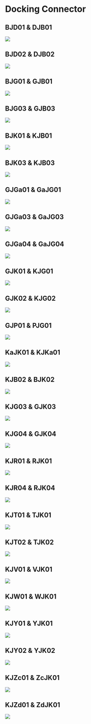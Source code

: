 # Docking Connector

## BJD01 & DJB01
![](../res/5/G062338.svg)

## BJD02 & DJB02
![](../res/5/G062340.svg)

## BJG01 & GJB01
![](../res/5/G062341.svg)

## BJG03 & GJB03
![](../res/5/G062344.svg)

## BJK01 & KJB01
![](../res/5/G062349.svg)

## BJK03 & KJB03
![](../res/5/G062355.svg)

## GJGa01 & GaJG01
![](../res/5/G062357.svg)

## GJGa03 & GaJG03
![](../res/5/G062359.svg)

## GJGa04 & GaJG04
![](../res/5/G062361.svg)

## GJK01 & KJG01
![](../res/5/G062363.svg)

## GJK02 & KJG02
![](../res/5/G062366.svg)

## GJP01 & PJG01
![](../res/5/G062370.svg)

## KaJK01 & KJKa01
![](../res/5/G062375.svg)

## KJB02 & BJK02
![](../res/5/G062378.svg)

## KJG03 & GJK03
![](../res/5/G062384.svg)

## KJG04 & GJK04
![](../res/5/G062387.svg)

## KJR01 & RJK01
![](../res/5/G062391.svg)

## KJR04 & RJK04
![](../res/5/G062400.svg)

## KJT01 & TJK01
![](../res/5/G062405.svg)

## KJT02 & TJK02
![](../res/5/G062432.svg)

## KJV01 & VJK01
![](../res/5/G062440.svg)

## KJW01 & WJK01
![](../res/5/G062448.svg)

## KJY01 & YJK01
![](../res/5/G062451.svg)

## KJY02 & YJK02
![](../res/5/G062453.svg)

## KJZc01 & ZcJK01
![](../res/5/G062461.svg)

## KJZd01 & ZdJK01
![](../res/5/G062465.svg)
